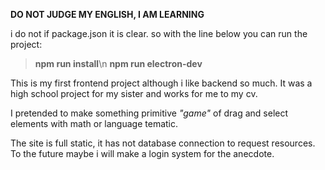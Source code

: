 **DO NOT JUDGE MY ENGLISH, I AM LEARNING**

i do not if package.json it is clear. so with the line below you can run the project:

> **npm run install**\n
> **npm run electron-dev**

This is my first frontend project although i like backend so much.
It was a high school project for my sister and works for me to my cv.

I pretended to make something primitive _"game"_ of drag and select elements
with math or language tematic.

The site is full static, it has not database connection to request resources. To the future
maybe i will make a login system for the anecdote.
